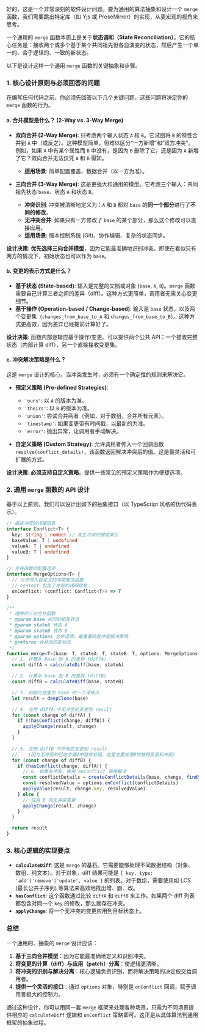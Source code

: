 好的，这是一个非常深刻的软件设计问题。要为通用的算法抽象和设计一个 `merge` 函数，我们需要跳出特定库（如 Yjs 或 ProseMirror）的实现，从更宏观的视角来思考。

一个通用的 `merge` 函数本质上是关于**状态调和（State Reconciliation）**。它的核心任务是：接收两个或多个基于某个共同祖先但各自演变的状态，然后产生一个单一的、合乎逻辑的、一致的新状态。

以下是设计这样一个通用 `merge` 函数的关键抽象和步骤。

### 1. 核心设计原则与必须回答的问题

在编写任何代码之前，你必须先回答以下几个关键问题，这些问题将决定你的 `merge` 函数的行为。

#### a. 合并模型是什么？ (2-Way vs. 3-Way Merge)

- **双向合并 (2-Way Merge)**: 只考虑两个输入状态 `A` 和 `B`。它试图将 `B` 的特性合并到 `A` 中（或反之）。这种模型简单，但难以区分“一方新增”和“双方冲突”。例如，如果 `A` 中有某个属性而 `B` 中没有，是因为 `B` 删除了它，还是因为 `A` 新增了它？双向合并无法仅凭 `A` 和 `B` 得知。

  - **适用场景**: 简单配置覆盖、数据合并（以一方为准）。

- **三向合并 (3-Way Merge)**: 这是更强大和通用的模型。它考虑三个输入：共同祖先状态 `base`、状态 `A` 和状态 `B`。
  - **冲突识别**: 冲突被清晰地定义为：`A` 和 `B` 都对 `base` 的**同一个部分**进行了**不同的修改**。
  - **无冲突合并**: 如果只有一方修改了 `base` 的某个部分，那么这个修改可以直接应用。
  - **适用场景**: 版本控制系统 (Git)、协作编辑、复杂的状态同步。

**设计决策**: **优先选择三向合并模型**，因为它能最准确地识别冲突。即使在看似只有两方的情况下，初始状态也可以作为 `base`。

#### b. 变更的表示方式是什么？

- **基于状态 (State-based)**: 输入是完整的文档或对象 (`base`, `A`, `B`)。`merge` 函数需要自己计算三者之间的差异（diff）。这种方式更简单，调用者无需关心变更细节。
- **基于操作 (Operation-based / Change-based)**: 输入是 `base` 状态，以及两个变更集（`changes_from_base_to_A` 和 `changes_from_base_to_B`）。这种方式更高效，因为差异已经提前计算好了。

**设计决策**: 函数内部逻辑应基于操作/变更。可以提供两个公共 API：一个接收完整状态（内部计算 diff），另一个直接接收变更集。

#### c. 冲突解决策略是什么？

这是 `merge` 设计的核心。当冲突发生时，必须有一个确定性的规则来解决它。

- **预定义策略 (Pre-defined Strategies)**:

  - `'ours'`: 以 `A` 的版本为准。
  - `'theirs'`: 以 `B` 的版本为准。
  - `'union'`: 尝试合并两者（例如，对于数组，合并所有元素）。
  - `'timestamp'`: 如果变更带有时间戳，以最新的为准。
  - `'error'`: 抛出异常，让调用者手动解决。

- **自定义策略 (Custom Strategy)**: 允许调用者传入一个回调函数 `resolve(conflict_details)`，该函数返回解决冲突后的值。这是最灵活和可扩展的方式。

**设计决策**: **必须支持自定义策略**。提供一些常见的预定义策略作为便捷选项。

### 2. 通用 `merge` 函数的 API 设计

基于以上原则，我们可以设计出如下的抽象接口（以 TypeScript 风格的伪代码表示）。

```typescript
// 描述冲突的详细信息
interface Conflict<T> {
  key: string | number // 发生冲突的键或索引
  baseValue: T | undefined
  valueA: T | undefined
  valueB: T | undefined
}

// 合并函数的配置选项
interface MergeOptions<T> {
  // 允许传入自定义的冲突解决函数
  // context 包含了冲突的详细信息
  onConflict: (conflict: Conflict<T>) => T
}

/**
 * 通用的三向合并函数
 * @param base 共同的祖先状态
 * @param stateA 状态 A
 * @param stateB 状态 B
 * @param options 合并选项，最重要的是冲突解决策略
 * @returns 合并后的新状态
 */
function merge<T>(base: T, stateA: T, stateB: T, options: MergeOptions<T>): T {
  // 1. 计算从 base 到 A 的差异 (diffA)
  const diffA = calculateDiff(base, stateA)

  // 2. 计算从 base 到 B 的差异 (diffB)
  const diffB = calculateDiff(base, stateB)

  // 3. 初始化结果为 base 的一个深拷贝
  let result = deepClone(base)

  // 4. 应用 diffA 中无冲突的变更到 result
  for (const change of diffA) {
    if (!hasConflict(change, diffB)) {
      applyChange(result, change)
    }
  }

  // 5. 应用 diffB 中所有的变更到 result
  //    (因为无冲突的已在步骤4中隐式处理，这里主要处理B的独特变更和冲突)
  for (const change of diffB) {
    if (hasConflict(change, diffA)) {
      // 6. 如果有冲突，使用 onConflict 策略解决
      const conflictDetails = createConflictDetails(base, change, findMatchingChange(change, diffA))
      const resolvedValue = options.onConflict(conflictDetails)
      applyValue(result, change.key, resolvedValue)
    } else {
      // 应用 B 的无冲突变更
      applyChange(result, change)
    }
  }

  return result
}
```

### 3. 核心逻辑的实现要点

- **`calculateDiff`**: 这是 `merge` 的基石。它需要能够处理不同数据结构（对象、数组、纯文本）。对于对象，diff 结果可能是 `{ key, type: 'add'|'remove'|'update', value }` 的列表。对于数组，需要使用如 LCS (最长公共子序列) 等算法来高效地找出增、删、改。
- **`hasConflict`**: 这个函数通过比较 `diffA` 和 `diffB` 来工作。如果两个 diff 列表都包含对同一个 `key` 的修改，那么就存在冲突。
- **`applyChange`**: 将一个无冲突的变更应用到目标状态上。

### 总结

一个通用的、抽象的 `merge` 设计应该：

1.  **基于三向合并模型**：因为它能最准确地定义和识别冲突。
2.  **将变更的计算（diff）与应用（patch）分离**：使逻辑更清晰。
3.  **将冲突的识别与解决分离**：核心逻辑负责识别，而将解决策略的决定权交给调用者。
4.  **提供一个灵活的接口**：通过 `options` 对象，特别是 `onConflict` 回调，赋予调用者极大的控制力。

通过这种设计，你可以用同一套 `merge` 框架来处理各种场景，只需为不同场景提供相应的 `calculateDiff` 逻辑和 `onConflict` 策略即可。这正是从具体算法到通用框架的抽象过程。
